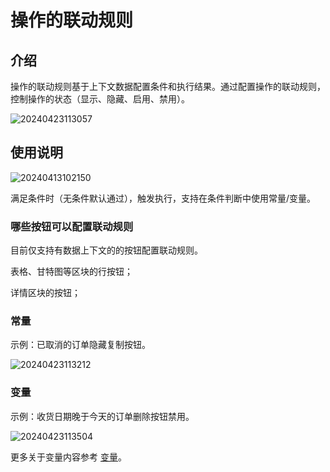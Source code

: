# 操作的联动规则

## 介绍

操作的联动规则基于上下文数据配置条件和执行结果。通过配置操作的联动规则，控制操作的状态（显示、隐藏、启用、禁用）。

![20240423113057](https://static-docs.nocobase.com/20240423113057.png)

## 使用说明

![20240413102150](https://static-docs.nocobase.com/20240413102150.png)

满足条件时（无条件默认通过），触发执行，支持在条件判断中使用常量/变量。

### 哪些按钮可以配置联动规则

目前仅支持有数据上下文的的按钮配置联动规则。

表格、甘特图等区块的行按钮；

详情区块的按钮；


### 常量

示例：已取消的订单隐藏复制按钮。

![20240423113212](https://static-docs.nocobase.com/20240423113212.png)

### 变量

示例：收货日期晚于今天的订单删除按钮禁用。

![20240423113504](https://static-docs.nocobase.com/20240423113504.png)

更多关于变量内容参考 [变量](/handbook/ui/variables)。